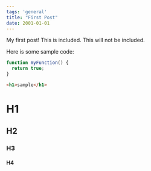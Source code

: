 ```yaml
---
tags: 'general'
title: "First Post"
date: 2001-01-01
---
```


<!-- Excerpt Start -->
My first post!
This is included.<!-- Excerpt End -->
This will not be included.

Here is some sample code:
```js
function myFunction() {
  return true;
}
```
```html
<h1>sample</h1>
```

# H1

## H2

### H3

#### H4